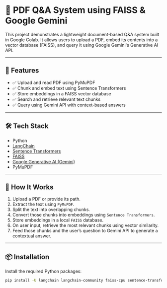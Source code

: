 # 📄 PDF Q&A System using FAISS & Google Gemini

This project demonstrates a lightweight document-based Q&A system built in Google Colab. It allows users to upload a PDF, embed its contents into a vector database (FAISS), and query it using Google Gemini's Generative AI API.

---

## 🚀 Features

- ✅ Upload and read PDF using PyMuPDF
- ✅ Chunk and embed text using Sentence Transformers
- ✅ Store embeddings in a FAISS vector database
- ✅ Search and retrieve relevant text chunks
- ✅ Query using Gemini API with context-based answers

---

## 🛠 Tech Stack

- Python
- [LangChain](https://www.langchain.com/)
- [Sentence Transformers](https://www.sbert.net/)
- [FAISS](https://github.com/facebookresearch/faiss)
- [Google Generative AI (Gemini)](https://ai.google.dev/)
- PyMuPDF

---

## 🧪 How It Works

1. Upload a PDF or provide its path.
2. Extract the text using `PyMuPDF`.
3. Split the text into overlapping chunks.
4. Convert those chunks into embeddings using `Sentence Transformers`.
5. Store embeddings in a local `FAISS` database.
6. On user input, retrieve the most relevant chunks using vector similarity.
7. Feed those chunks and the user’s question to Gemini API to generate a contextual answer.

---

## 📦 Installation

Install the required Python packages:

```bash
pip install -U langchain langchain-community faiss-cpu sentence-transformers google-generativeai pymupdf
